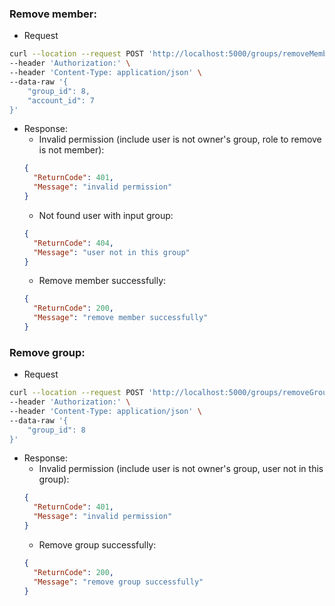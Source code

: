 ### Remove member:

- Request

```bash
curl --location --request POST 'http://localhost:5000/groups/removeMember' \
--header 'Authorization:' \
--header 'Content-Type: application/json' \
--data-raw '{
    "group_id": 8,
    "account_id": 7
}'
```

- Response:
  - Invalid permission (include user is not owner's group, role to remove is not member):
  ```json
  {
    "ReturnCode": 401,
    "Message": "invalid permission"
  }
  ```
  - Not found user with input group:
  ```json
  {
    "ReturnCode": 404,
    "Message": "user not in this group"
  }
  ```
  - Remove member successfully:
  ```json
  {
    "ReturnCode": 200,
    "Message": "remove member successfully"
  }
  ```

### Remove group:

- Request

```bash
curl --location --request POST 'http://localhost:5000/groups/removeGroup' \
--header 'Authorization:' \
--header 'Content-Type: application/json' \
--data-raw '{
    "group_id": 8
}'
```

- Response:
  - Invalid permission (include user is not owner's group, user not in this group):
  ```json
  {
    "ReturnCode": 401,
    "Message": "invalid permission"
  }
  ```
  - Remove group successfully:
  ```json
  {
    "ReturnCode": 200,
    "Message": "remove group successfully"
  }
  ```